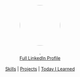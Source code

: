 <link rel="stylesheet" href="https://maxcdn.bootstrapcdn.com/bootswatch/3.3.7/yeti/bootstrap.min.css">
<link rel="stylesheet" href="https://maxcdn.bootstrapcdn.com/font-awesome/4.7.0/css/font-awesome.min.css">

<p align="center">
  <a href="https://github.com/john20xdoe">
    <img style=" border-radius: 50%; border-color: #ababab;" src="https://media.licdn.com/mpr/mpr/shrinknp_400_400/AAEAAQAAAAAAAAz8AAAAJDA1ZWUzYTRjLTY2ZDktNDgwMi1hYjM0LWRmOTJjNTliNjhmYQ.jpg" width="128" height="128">
  </a>
  <p align="center">
.    <br>
    <a href="https://ph.linkedin.com/in/labermejo"><span class="small text-uppercase label label-warning">Full LinkedIn Profile</span></a>
    <br>
    <br>
    <a href="skills/index.md" class="btn btn-primary">Skills</a>
    |
    <a href="projects/index.md" class="btn btn-primary">Projects</a>
    |
    <a href="til/index.md" class="btn btn-primary">Today I Learned</a>
  </p>
</p>
<br>
